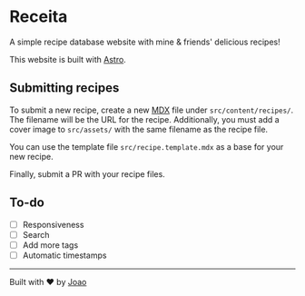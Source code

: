 # Receita

A simple recipe database website with mine & friends' delicious recipes!

This website is built with [Astro](https://astro.build/).

## Submitting recipes

To submit a new recipe, create a new [MDX](https://mdxjs.com/) file under `src/content/recipes/`. The filename will be the URL for the recipe. Additionally, you must add a cover image to `src/assets/` with the same filename as the recipe file.

You can use the template file `src/recipe.template.mdx` as a base for your new recipe.

Finally, submit a PR with your recipe files.

## To-do

- [ ] Responsiveness
- [ ] Search
- [ ] Add more tags
- [ ] Automatic timestamps

---

Built with ❤ by [Joao](https://joaosantos.dev/)
